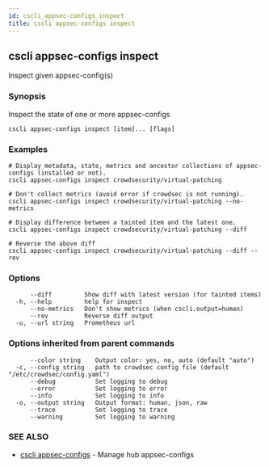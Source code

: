 ```yaml
---
id: cscli_appsec-configs_inspect
title: cscli appsec-configs inspect
---
```

## cscli appsec-configs inspect

Inspect given appsec-config(s)

### Synopsis

Inspect the state of one or more appsec-configs

```
cscli appsec-configs inspect [item]... [flags]
```

### Examples

```
# Display metadata, state, metrics and ancestor collections of appsec-configs (installed or not).
cscli appsec-configs inspect crowdsecurity/virtual-patching

# Don't collect metrics (avoid error if crowdsec is not running).
cscli appsec-configs inspect crowdsecurity/virtual-patching --no-metrics

# Display difference between a tainted item and the latest one.
cscli appsec-configs inspect crowdsecurity/virtual-patching --diff

# Reverse the above diff
cscli appsec-configs inspect crowdsecurity/virtual-patching --diff --rev
```

### Options

```
      --diff         Show diff with latest version (for tainted items)
  -h, --help         help for inspect
      --no-metrics   Don't show metrics (when cscli.output=human)
      --rev          Reverse diff output
  -u, --url string   Prometheus url
```

### Options inherited from parent commands

```
      --color string    Output color: yes, no, auto (default "auto")
  -c, --config string   path to crowdsec config file (default "/etc/crowdsec/config.yaml")
      --debug           Set logging to debug
      --error           Set logging to error
      --info            Set logging to info
  -o, --output string   Output format: human, json, raw
      --trace           Set logging to trace
      --warning         Set logging to warning
```

### SEE ALSO

* [cscli appsec-configs](/cscli/cscli_appsec-configs.md)	 - Manage hub appsec-configs

